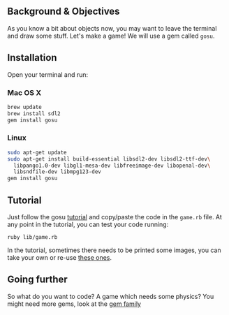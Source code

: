 ## Background & Objectives

As you know a bit about objects now, you may want to leave the
terminal and draw some stuff. Let's make a game! We will use a
gem called `gosu`.

## Installation

Open your terminal and run:

### Mac OS X

```bash
brew update
brew install sdl2
gem install gosu
```

### Linux

```bash
sudo apt-get update
sudo apt-get install build-essential libsdl2-dev libsdl2-ttf-dev\
  libpango1.0-dev libgl1-mesa-dev libfreeimage-dev libopenal-dev\
  libsndfile-dev libmpg123-dev
gem install gosu
```

## Tutorial

Just follow the gosu [tutorial](https://github.com/gosu/gosu/wiki/Ruby-Tutorial) and copy/paste the code in the `game.rb` file. At any point in the tutorial, you can test your code running:

```
ruby lib/game.rb
```

In the tutorial, sometimes there needs to be printed some images, you can take your own or re-use [these ones](https://github.com/gosu/gosu/tree/master/examples/media).

## Going further

So what do you want to code? A game which needs some physics? You might need more gems, look at the [gem family](http://www.libgosu.org)
